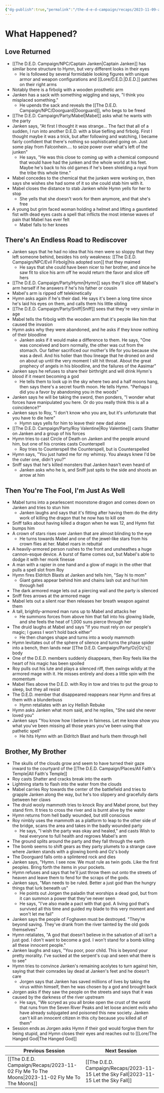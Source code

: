 ```yaml
---
{"dg-publish":true,"permalink":"/the-d-e-d-campaign/recaps/2023-11-09-and-i-feel-fine/","created":"","updated":""}
---
```


# What Happened? 
## Love Returned 

- [[The D.E.D. Campaign/NPC/Captain Janken\|Captain Janken]] has similar bone structure to Hymn, but very different looks in their eyes
	- He is followed by several formidable looking figures with unique armor and weapon configurations and [[Lore/D.E.D.\|D.E.D.]] patches on their right arms
- Notably there is a firbolg with a wooden prosthetic arm 
- Janken has a sack with something wiggling and says, "I think you misplaced something."
	- He upends the sack and reveals the [[The D.E.D. Campaign/NPC/Doorguard\|Doorguard]], who begs to be freed
- [[The D.E.D. Campaign/Party/Mabel\|Mabel]] asks what he wants with the party 
- Janken says, "At first I thought it was strange... The fact that all of a sudden, I run into another D.E.D. with a blue tiefling and firbolg. First I thought maybe it was a trick, but after following and watching, I became fairly confident that there's nothing so sophisticated going on. Just some play from Falconhein.... to seize power over what's left of the junken"
	- He says, "He was this close to coming up with a chemical compound that would have had the junken and the whole world at his feet. Maybe he's back to his old games if he's been shielding a royal from the tribe this whole time."
- Mabel concedes to the chemical that the junken were working on, then says she wishes she had some of it so she could stab him with it. 
- Mabel closes the distance to stab Janken while Hymn yells for her to stop 
	- She yells that she doesn't work for them anymore, and that she's free 
- A young but grim faced woman holding a helmet and lifting a gauntleted fist with dead eyes casts a spell that inflicts the most intense waves of pain that Mabel has ever felt 
	- Mabel falls to her knees 

## There's An Endless Road to Rediscover
- Janken says that he had no idea that his men were so sloppy that they left someone behind, besides his only weakness: [[The D.E.D. Campaign/NPC/Evil Firbolg\|his adopted son]] that they maimed 
	- He says that she could have been nicer to her brother, and since he saw fit to slice his arm off he would return the favor and slice off hers 
- [[The D.E.D. Campaign/Party/Hymn\|Hymn]] says they'll slice off Mabel's arm herself if he answers if he's his father or cousin
- Mabel's arm is ripped off telekinetically 
- Hymn asks again if he's their dad. He says it's been a long time since he's laid his eyes on them, and calls them his little sibling 
- [[The D.E.D. Campaign/Party/Sniff\|Sniff]] sees that they're very similar in age 
- Mabel tells the firbolg with the wooden arm that it's people like him that caused the invasion
- Hymn asks why they were abandoned, and he asks if they know nothing of their bloodline 
	- Janken asks if it would make a difference to them. He says, "One was conceived and born normally, the other was cut from the stomach. Our father sacrificed our mother's life for you because she was a devil. And his holier than thou lineage that he droned on and on about up until the very moment I slit hit throat. About the great prophecy of angels in his bloodline, and the failures of the Aasimar"
- Janken says he refuses to share their birthright and will drink Hymn's blood if it meant becoming a god 
	- He tells them to look up in the sky where two and a half moons hang, then says there's a secret fourth moon. He tells Hymn. "Perhaps I did you a favor by abandoning you in the woods"
- Janken says he will be taking the sword, then ponders, "I wonder what forces have manipulated you here. Or do you really think this is all a coincidence?"
- Janken says to Roy, "I don't know who you are, but it's unfortunate that you have to die here"
	- Hymn says yells for him to leave their new dad alone 
- [[The D.E.D. Campaign/Party/Roy Valentine\|Roy Valentine]] casts Shatter on Janken and a group of his forces  
- Hymn tries to cast Circle of Death on Janken and the people around him, but one of his cronies casts Counterspell
	- Roy tries to Counterspell the Counterspell, but is Counterspelled
- Hymn says, "You just hated me for my whimsy. You always knew I'd be the cuter one, didn't you?"
- Sniff says that he's killed monsters that Janken hasn't even heard of 
	- Janken asks who he is, and Sniff just spits to the side and shoots an arrow at him

## Then You're The Fool, I'm Just As Well
- Mabel turns into a pearlescent moonstone dragon and comes down on Janken and tries to stun him
	- Janken laughs and says that it's fitting after having them do the dirty work of killing the dragon that he now has to kill one 
- Sniff talks about having killed a dragon when he was 12, and Hymn fist bumps him 
- A crown of stars rises over Janken that are almost blinding to the eye 
	- He turns towards Mabel and one of the jewel-like stars from his crown flies at her. Mabel roars in rebuttal
- A heavily-armored person rushes to the front and unsheathes a huge cannon-esque device. A burst of flame comes out, but Mabel's able to dodge it with her monk finesse 
- A man with a rapier in one hand and a glow of magic in the other that pulls a spell slot from Roy
- Hymn fires Eldritch Blasts at Janken and tells him, "Say hi to mom"
	- Giant gates appear behind him and chains lash out and hurl him through hell
- The dark armored mage lets out a piercing wail and the party is silenced 
- Sniff fires arrows at the armored mage
- Mabel lets out a silent roar then releases her breath weapon against them 
- A tall, brightly-armored man runs up to Mabel and attacks her 
	- He summons forces from above him that fall into his glowing blade, and she feels the heat of 1,000 suns pierce through her
- The druid laughs at Mabel and says "If you must rely on our people's magic; I guess I won't hold back either"
	- He then changes shape and turns into a wooly mammoth 
- Hymn levitates out of the sphere of silence and turns the phase spider into a bench, then lands near [[The D.E.D. Campaign/Party/Oz\|Oz's]] body
- One of the D.E.D. members suddenly disappears, then Roy feels like the heart of his magic has been spoiled 
- Roy pulls out his lute and plays a silenced riff, then swings wildly at the armored mage with it. He misses entirely and does a little spin with the momentum 
- Mabel flies above the D.E.D. with Roy in tow and tries to put the group to sleep, but they all resist 
- The D.E.D. member that disappeared reappears near Hymn and fires at them with a blunderbuss 
	- Hymn retaliates with an icy Hellish Rebuke 
- Hymn asks Janken what mom said, and he replies, "She said she never loved you"
- Janken says "You know how I believe in fairness.  Let me know show you what you've been missing all those years you've been using that pathetic spell"
	- He hits Hymn with an Eldritch Blast and hurls them through hell 

## Brother, My Brother 
- The skulls of the clouds grow and seem to have turned their gaze inward to the courtyard of the [[The D.E.D. Campaign/Places/All Faith's Temple\|All Faith's Temple]] 
- Roy casts Shatter and cracks break into the earth 
- Lightning starts to flash into the water from the clouds
- Mabel carries Roy towards the center of the battlefield and tries to grapple Janken along the way, but he's too slippery and gracefully darts between her claws 
- The druid wooly mammoth tries to knock Roy and Mabel prone, but they stand firm. It tries to cross the river and is burnt alive by the water
- Hymn returns from hell badly wounded, but still conscious
- Roy nimbly uses the mammoth as a platform to leap to the other side of the bridge, scans the area and takes in the badly wounded party 
	- He says, "I wish the party was okay and healed," and casts Wish to heal everyone to full health and regrows Mabel's arm 
- The ground splits around the party and they fall through the earth 
- The bomb seems to shift gears as they party plumets to a strange cave where Janken stands with a glowing bomb and Oz's body 
- The Doorguard falls onto a splintered rock and dies
- Janken says, "Hymn. I see now. We must rule as twin gods. Like the first peoples. Bring forth the items in your pockets. 
- Hymn refuses and says that he'll just throw them out onto the streets of heaven and leave them to fend for the scraps of the gods.
- Janken says, "Man needs to be ruled. Better a just god than the hungry things that lurk beneath us"
	- He points out Jorgen the paladin that worships a dead god, but from it can summon a power that they've never seen
	- He says, "I've also made a pact with that god. A living god that's survived all this time and guided my blade to this very moment and won't let me fail"
- Janken says the people of Foghaven must be destroyed. "They're beyond saving. They've drank from the river tainted by the old gods themselves"
- Hymn retaliates, "A god that doesn't believe in the salvation of all isn't a just god. I don't want to become a god. I won't stand for a bomb killing all these innocent people." 
- Janken laughs and says, "You poor, poor child. This is beyond your pretty morality. I've sucked at the serpent's cup and seen what there is to see"
- Hymn tries to convince Janken's remaining acolytes to turn against him, saying that their comrades lay dead at Janken's feet and he doesn't care  
	- Jorgen says that Janken has saved millions of lives by taking the virus within himself, then he was chosen by a god and brought back
- Jorgen asks if they saw the people on the streets and says that it was caused by the darkness of the river upstream 
	- He says, "We scryed as you all broke open the crust of the world that runs from the Seven River Peaks and let loose ancient evils who have already subjugated and poisoned this new society. Janken can't kill an innocent citizen in this city because you killed all of them"
- Session ends as Jorgen asks Hymn if their god would forgive them for being stupid, and Hymn closes their eyes and reaches out to [[Lore/The Hanged God\|The Hanged God]] 

|  **Previous Session**   |   **Next Session**   |
| --- | --- |
| [[The D.E.D. Campaign/Recaps/2023-11-02 Fly Me To The Moons\|2023-11-02 Fly Me To The Moons]]  | [[The D.E.D. Campaign/Recaps/2023-11-15 Let the Sky Fall\|2023-11-15 Let the Sky Fall]] |